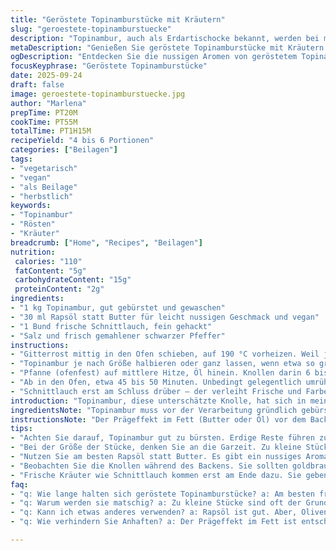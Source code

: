 ```yaml
---
title: "Geröstete Topinamburstücke mit Kräutern"
slug: "geroestete-topinamburstuecke"
description: "Topinambur, auch als Erdartischocke bekannt, werden bei mittlerer Hitze in Butter angegart und anschließend im Ofen karamelisiert. Die Knollen sollten je nach Größe halbiert oder ganz bleiben, um ein gleichmäßiges Garen zu ermöglichen. Durch das frühe Anbraten entwickelt sich eine zarte Oberfläche, die beim Backen knusprig und goldbraun wird. Wichtig sind wiederholtes Wenden und das Beobachten der Textur – wenn die Ränder weich und leicht gebräunt sind, ist der Punkt erreicht. Frische Kräuter wie Schnittlauch sorgen für Farbe und Frische. Perfekt als Begleiter zu kräftigen Fleischgerichten oder auch pur. Butter kann durch Rapsöl ersetzt werden, für einen anderen Geschmack und Veganisierung. Fehler vermeiden: Zu große Stücke ungleichmäßig garen, zu frühes Umrühren verhindert Karamellisierung."
metaDescription: "Genießen Sie geröstete Topinamburstücke mit Kräutern. Köstlich im Ofen karamellisiert, perfekt als Beilage zu Fleisch oder für vegane Gerichte."
ogDescription: "Entdecken Sie die nussigen Aromen von geröstetem Topinambur, kombiniert mit frischen Kräutern. Ein Genuss für jede Gelegenheit."
focusKeyphrase: "Geröstete Topinamburstücke"
date: 2025-09-24
draft: false
image: geroestete-topinamburstuecke.jpg
author: "Marlena"
prepTime: PT20M
cookTime: PT55M
totalTime: PT1H15M
recipeYield: "4 bis 6 Portionen"
categories: ["Beilagen"]
tags:
- "vegetarisch"
- "vegan"
- "als Beilage"
- "herbstlich"
keywords:
- "Topinambur"
- "Rösten"
- "Kräuter"
breadcrumb: ["Home", "Recipes", "Beilagen"]
nutrition: 
 calories: "110"
 fatContent: "5g"
 carbohydrateContent: "15g"
 proteinContent: "2g"
ingredients:
- "1 kg Topinambur, gut gebürstet und gewaschen"
- "30 ml Rapsöl statt Butter für leicht nussigen Geschmack und vegan"
- "1 Bund frische Schnittlauch, fein gehackt"
- "Salz und frisch gemahlener schwarzer Pfeffer"
instructions:
- "Gitterrost mittig in den Ofen schieben, auf 190 °C vorheizen. Weil jeder Ofen anders ist, auf den Farbton achten."
- "Topinambur je nach Größe halbieren oder ganz lassen, wenn etwa so groß wie kleine Kartoffeln. Größere Stücke brauchen länger, unregelmäßig schneiden entfällt sonst."
- "Pfanne (ofenfest) auf mittlere Hitze, Öl hinein. Knollen darin 6 bis 7 Minuten anziehen lassen, keine Lust zu schieben, damit sich eine Kruste bildet; sanft wenden, salzen, pfeffern."
- "Ab in den Ofen, etwa 45 bis 50 Minuten. Unbedingt gelegentlich umrühren; sie sollen nicht schwarz, aber gut gebräunt sein. Wenn sie weich sind und der Duft von karamellisiertem Zucker aufsteigt, hast du es fast geschafft."
- "Schnittlauch erst am Schluss drüber – der verleiht Frische und Farbe. Passt gut zu braun gebratenem Fleisch oder Biergeschmorten Gerichten."
introduction: "Topinambur, diese unterschätzte Knolle, hat sich in meiner Küche als kleiner Geheimtipp etabliert. Kein Wunder – sie bringt eine nussige Süße mit, die beim Rösten im Ofen wunderbar verstärkt wird. Die Herausforderung liegt darin, sie nicht matschig, sondern mit Biss und einer feinen Karamellkruste abzuliefern. Bekanntlich sind Geduld und der richtige Umgang mit Hitze entscheidend. Ein kurzer Vor-Anröstprozess sorgt für den notwendigen Röstaromen-Kick und eine bessere Textur. Im Vergleich zu Kartoffeln ist Topinambur zudem weniger stärkehaltig – das kann die Garzeit verlängern. Mein Trick: immer mittlere Hitze nutzen, Öl statt Butter für eine vegane Variante. Und niemals zu kleine Stücke schneiden, sonst wird's schnell zu weich, fast breiig. Frische Kräuter am Ende geben den entscheidenden Frische-Touch."
ingredientsNote: "Topinambur muss vor der Verarbeitung gründlich gebürstet werden, um Erdreste zu entfernen – oft unterschätzt und führt sonst zu sandiger Textur. Die Größe der Stücke ist absolut entscheidend; lieber etwas größer, um gleichmäßiges Garen sicherzustellen. Statt Butter empfehle ich Rapsöl, besonders wenn das Gericht vegan sein soll oder wenn man eine leichtere Note bevorzugt. Schnittlauch ist aromatisch, kann aber durch Petersilie oder fein gehackten Thymian ersetzt werden – darauf achten, die Kräuter erst nach dem Backen zuzugeben, sonst verlieren sie ihr Aroma. Salz und Pfeffer dürfen nicht fehlen, geben aber erst in Maßen, um den Eigengeschmack der Knollen zu bewahren."
instructionsNote: "Der Prägeffekt im Fett (Butter oder Öl) vor dem Backen ist der Schlüssel zum Karamellisieren – keine Angst vor etwas Anhaften, es trägt später zur Kruste bei. Die mittlere Hitze beim Anschmoren sorgt dafür, dass die Knollen innen saftig bleiben. Während des Backens beobachten, wie die Farbe von blass zu goldbraun wechselt – sobald sich an den Kanten Röstnoten zeigen, ist es fast so weit. Einmal wenden genügt, zu häufiges Rühren unterbricht den Bräunungsprozess; ich lasse die Pfanne beim Wenden meist kurz abkühlen, um Verbrennen zu verhindern. Kräuter kommen erst am Schluss – rohes Grün sonst mischt sich zu sehr mit der Wärme. Falls der Ofen zu heiß ist und die Knollen zu schnell bräunen, Temperatur runter und Zeit verlängern. So bleibt das Innere zart."
tips:
- "Achten Sie darauf, Topinambur gut zu bürsten. Erdige Reste führen zu sandigem Geschmack. Das kann den Genuss beeinträchtigen. Von Hand kann man auch kleine Verletzungen bemerken, die die Kruste stören."
- "Bei der Größe der Stücke, denken Sie an die Garzeit. Zu kleine Stücke werden matschig. Halten Sie sie eher etwas größer. Der Unterschied beim Garen ist enorm."
- "Nutzen Sie am besten Rapsöl statt Butter. Es gibt ein nussiges Aroma. Und für eine vegane Variante ist es der Schlüssel. Aber, Butter geht auch für die Liebhaber."
- "Beobachten Sie die Knollen während des Backens. Sie sollten goldbraun werden. Riechen Sie den Duft von Karamell? Dann sind Sie fast am Ziel. Einmal wenden reicht, um gleichmäßige Röstung zu erzielen."
- "Frische Kräuter wie Schnittlauch kommen erst am Ende dazu. Sie geben Farbe und Frische. Aber andererseits, Petersilie oder Thymian passen ebenfalls. Die Kräuter verlieren zu viel Aroma beim Backen."
faq:
- "q: Wie lange halten sich geröstete Topinamburstücke? a: Am besten frisch, aber falls übrig, im Kühlschrank etwa 2-3 Tage. Sie können auch aufgewärmt werden, aber achten Sie darauf, dass sie nicht zu trocken werden."
- "q: Warum werden sie matschig? a: Zu kleine Stücke sind oft der Grund. Halt bei der Größe, und nicht zu oft umrühren, sonst gibt’s eine breiige Textur. Der richtige Punkt beim Rösten ist entscheidend."
- "q: Kann ich etwas anderes verwenden? a: Rapsöl ist gut. Aber, Olivenöl gibt einen anderen Geschmack. Und, versuchen Sie mal Thymian anstelle von Schnittlauch. Vielfalt ist wichtig, oder?"
- "q: Wie verhindern Sie Anhaften? a: Der Prägeffekt im Fett ist entscheidend. Zuerst anbraten, etwas Anhaften ist in Ordnung. Legen Sie beim Wenden die Pfanne kurz beiseite, dann bräunt es nicht zu schnell."

---
```

